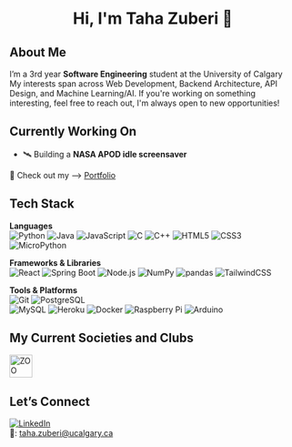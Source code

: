 <h1 align="center">Hi, I'm Taha Zuberi 👋</h1>

## About Me
I’m a 3rd year **Software Engineering** student at the University of Calgary
My interests span across Web Development, Backend Architecture, API Design, and Machine Learning/AI. If you're working on something interesting, feel free to reach out, I'm always open to new opportunities!

## Currently Working On
- 🛰️ Building a **NASA APOD idle screensaver**  

📂 Check out my --> [Portfolio](https://tahazuberi.vercel.app)


## Tech Stack

**Languages**  
![Python](https://img.shields.io/badge/python-%233776AB.svg?style=for-the-badge&logo=python&logoColor=white) 
![Java](https://img.shields.io/badge/java-%23ED8B00.svg?style=for-the-badge&logo=java&logoColor=white) 
![JavaScript](https://img.shields.io/badge/javascript-%23323330.svg?style=for-the-badge&logo=javascript&logoColor=%23F7DF1E) 
![C](https://img.shields.io/badge/C-00599C?style=for-the-badge&logo=c&logoColor=white) 
![C++](https://img.shields.io/badge/C++-00599C?style=for-the-badge&logo=cplusplus&logoColor=white) 
![HTML5](https://img.shields.io/badge/html5-%23E34F26.svg?style=for-the-badge&logo=html5&logoColor=white) 
![CSS3](https://img.shields.io/badge/css3-%231572B6.svg?style=for-the-badge&logo=css3&logoColor=white) 
![MicroPython](https://img.shields.io/badge/micropython-2B2728?style=for-the-badge&logo=micropython&logoColor=white)  

**Frameworks & Libraries**  
![React](https://img.shields.io/badge/react-%2320232a.svg?style=for-the-badge&logo=react&logoColor=%2361DAFB) 
![Spring Boot](https://img.shields.io/badge/Spring_Boot-6DB33F?style=for-the-badge&logo=springboot&logoColor=white) 
![Node.js](https://img.shields.io/badge/node.js-6DA55F?style=for-the-badge&logo=node.js&logoColor=white) 
![NumPy](https://img.shields.io/badge/numpy-%23013243.svg?style=for-the-badge&logo=numpy&logoColor=white) 
![pandas](https://img.shields.io/badge/pandas-%23150458.svg?style=for-the-badge&logo=pandas&logoColor=white) 
![TailwindCSS](https://img.shields.io/badge/tailwindcss-%2338B2AC.svg?style=for-the-badge&logo=tailwindcss&logoColor=white)  

**Tools & Platforms**  
![Git](https://img.shields.io/badge/git-%23F05033.svg?style=for-the-badge&logo=git&logoColor=white) 
![PostgreSQL](https://img.shields.io/badge/postgresql-%23336791.svg?style=for-the-badge&logo=postgresql&logoColor=white)  
![MySQL](https://img.shields.io/badge/mysql-%2300f.svg?style=for-the-badge&logo=mysql&logoColor=white) 
![Heroku](https://img.shields.io/badge/heroku-%23430098.svg?style=for-the-badge&logo=heroku&logoColor=white) 
![Docker](https://img.shields.io/badge/docker-%230db7ed.svg?style=for-the-badge&logo=docker&logoColor=white) 
![Raspberry Pi](https://img.shields.io/badge/Raspberry%20Pi-C51A4A?style=for-the-badge&logo=raspberrypi&logoColor=white) 
![Arduino](https://img.shields.io/badge/Arduino-00979D?style=for-the-badge&logo=arduino&logoColor=white)  

## My Current Societies and Clubs

[<img src='https://avatars.githubusercontent.com/u/26998356?s=64&v=4' alt='ZOO' height='40'>](https://zooengg.ca/)  



## Let’s Connect
[![LinkedIn](https://img.shields.io/badge/LinkedIn-%230077B5.svg?logo=linkedin&logoColor=white)](https://www.linkedin.com/in/taha-zuberi/)  
📧: taha.zuberi@ucalgary.ca





















